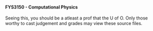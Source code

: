 #### FYS3150 - Computational Physics

Seeing this, you should be a atleast a prof that the U of O. Only those worthy to cast judgement and grades
may view these source files.
